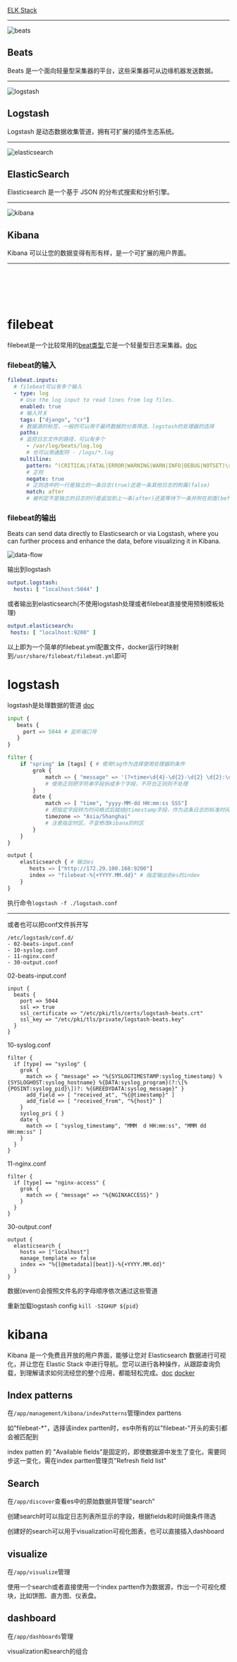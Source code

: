 [ELK Stack](https://www.elastic.co/cn/elastic-stack)

---

![beats][beats]
## Beats
Beats 是一个面向轻量型采集器的平台，这些采集器可从边缘机器发送数据。

---

![logstash][logstash]
## Logstash
Logstash 是动态数据收集管道，拥有可扩展的插件生态系统。

---

![elasticsearch][elasticsearch]
## ElasticSearch
Elasticsearch 是一个基于 JSON 的分布式搜索和分析引擎。

---

![kibana][kibana]
## Kibana
Kibana 可以让您的数据变得有形有样，是一个可扩展的用户界面。

---

<br>
<br>
<br>
<br>



# filebeat
filebeat是一个比较常用的[beat类型][beat-types],它是一个轻量型日志采集器。[doc][filebeat-doc]

### filebeat的输入
```yml
filebeat.inputs:
  # filebeat可以有多个输入
  - type: log 
    # Use the log input to read lines from log files.
    enabled: true 
    # 输入开关
    tags: ["django", "cr"]
    # 数据源的标签，一般的可以用于最终数据的分类筛选、logstash的处理器的选择
    paths: 
    # 监控日志文件的路径，可以有多个
      - /var/log/beats/log.log 
      # 也可以用通配符 - /logs/*.log
    multiline:
      pattern: ^(CRITICAL|FATAL|ERROR|WARNING|WARN|INFO|DEBUG|NOTSET)\s
      # 正则
      negate: true
      # 正则选中的一行是独立的一条日志(true)还是一条其他日志的附属(false)
      match: after
      # 被判定不是独立的日志的行是追加到上一条(after)还是等待下一条并附在前面(before)
```
### filebeat的输出

Beats can send data directly to Elasticsearch or via Logstash, where you can further process and enhance the data, before visualizing it in Kibana.

![data-flow][data-flow]

输出到logstash
```yml
output.logstash:
  hosts: [ "localhost:5044" ]
```
或者输出到elasticsearch(不使用logstash处理或者filebeat直接使用预制模板处理)
```yml
output.elasticsearch:
 hosts: [ "localhost:9200" ]
```

以上即为一个简单的filebeat.yml配置文件，docker运行时映射到`/usr/share/filebeat/filebeat.yml`即可

# logstash
logstash是处理数据的管道 [doc][logstash-doc]

```python
input {
   beats {
     port => 5044 # 监听端口号
   }
}

filter {
    if "spring" in [tags] { # 使用tag作为选择使用处理器的条件
        grok {
            match => { "message" => '(?<time>\d{4}-\d{2}-\d{2} \d{2}:\d{2}:\d{2} \d{,3})' }
            # 使用正则把字符串字段拆成多个字段，不符合正则则不处理
        }
        date {
            match => [ "time", "yyyy-MM-dd HH:mm:ss SSS"]
            # 把指定字段转为时间格式后赋给@timestamp字段，作为这条日志的标准时间
            timezone => "Asia/Shanghai"
            # 注意指定时区，不宜修改kibana的时区
        }
    }
}

output {
    elasticsearch { # 输出es
       hosts => ["http://172.29.100.168:9200"]
       index => "filebeat-%{+YYYY.MM.dd}" # 指定输出到es的index
    }
}
```
执行命令`logstash -f ./logstash.conf`

---

或者也可以把conf文件拆开写
```
/etc/logstash/conf.d/
- 02-beats-input.conf  
- 10-syslog.conf  
- 11-nginx.conf  
- 30-output.conf
```

02-beats-input.conf
```
input {
  beats {
    port => 5044
    ssl => true
    ssl_certificate => "/etc/pki/tls/certs/logstash-beats.crt"
    ssl_key => "/etc/pki/tls/private/logstash-beats.key"
  }
}
```
10-syslog.conf
```
filter {
  if [type] == "syslog" {
    grok {
      match => { "message" => "%{SYSLOGTIMESTAMP:syslog_timestamp} %{SYSLOGHOST:syslog_hostname} %{DATA:syslog_program}(?:\[%{POSINT:syslog_pid}\])?: %{GREEDYDATA:syslog_message}" }
      add_field => [ "received_at", "%{@timestamp}" ]
      add_field => [ "received_from", "%{host}" ]
    }
    syslog_pri { }
    date {
      match => [ "syslog_timestamp", "MMM  d HH:mm:ss", "MMM dd HH:mm:ss" ]
    }
  }
}
```
11-nginx.conf
```
filter {
  if [type] == "nginx-access" {
    grok {
      match => { "message" => "%{NGINXACCESS}" }
    }
  }
}
```
30-output.conf
```
output {
  elasticsearch {
    hosts => ["localhost"]
    manage_template => false
    index => "%{[@metadata][beat]}-%{+YYYY.MM.dd}"
  }
}
```
数据(event)会按照文件名的字母顺序依次通过这些管道

重新加载logstash config `kill -SIGHUP ${pid}`

# kibana

Kibana 是一个免费且开放的用户界面，能够让您对 Elasticsearch 数据进行可视化，并让您在 Elastic Stack 中进行导航。您可以进行各种操作，从跟踪查询负载，到理解请求如何流经您的整个应用，都能轻松完成。[doc][kibana-doc] [docker][kibana-docker]

## Index patterns

在`/app/management/kibana/indexPatterns`管理index parttens

如"filebeat-*"，选择该index partten时，es中所有的以"filebeat-"开头的索引都会被匹配到

index patten 的 "Available fields"是固定的，即使数据源中发生了变化，需要同步这一变化，需在index partten管理页"Refresh field list"

## Search

在`/app/discover`查看es中的原始数据并管理"search"

创建search时可以指定日志列表所显示的字段，根据fields和时间做条件筛选

创建好的search可以用于visualization可视化图表，也可以直接插入dashboard


## visualize

在`/app/visualize`管理

使用一个search或者直接使用一个index partten作为数据源，作出一个可视化模块，比如饼图、直方图、仪表盘。

## dashboard

在`/app/dashboards`管理

visualization和search的组合





[elasticsearch]: https://images.contentstack.io/v3/assets/bltefdd0b53724fa2ce/blt850b5bd506c6b3ce/5d0cfe28d8ff351753cbf2ad/logo-elastic-search-color-64.svg
[kibana]: https://images.contentstack.io/v3/assets/bltefdd0b53724fa2ce/blt38b131256d241912/5d0cfe3a970556dd5800ebfe/logo-kibana-64-color.svg
[beats]: https://images.contentstack.io/v3/assets/bltefdd0b53724fa2ce/blt4da03cec7fcabcac/5d0cfe4b77f34fd55839b480/logo-beats-64-color.svg
[logstash]: https://images.contentstack.io/v3/assets/bltefdd0b53724fa2ce/blt8d79255492e03260/5d0cfe54561b9b0b537f94e8/logo-logstash-64-color.svg
[data-flow]: https://www.elastic.co/guide/en/beats/libbeat/current/images/beats-platform.png

[beat-types]: https://www.elastic.co/guide/en/beats/libbeat/current/beats-reference.html
[filebeat-doc]: https://www.elastic.co/guide/en/beats/filebeat/current/index.html
[logstash-doc]: https://www.elastic.co/guide/en/logstash/current/index.html
[kibana-doc]: https://www.elastic.co/cn/kibana/features
[kibana-docker]: https://www.elastic.co/guide/en/elastic-stack-get-started/current/get-started-docker.html